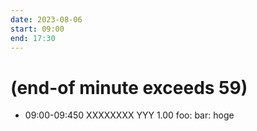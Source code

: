 ```yaml
---
date: 2023-08-06
start: 09:00
end: 17:30
---
```


# (end-of minute exceeds 59)

- 09:00-09:450 XXXXXXXX YYY 1.00 foo: bar: hoge
